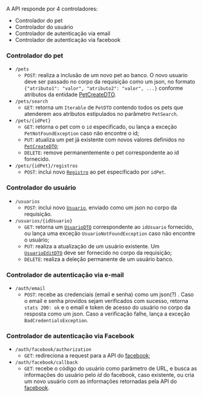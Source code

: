 
A API responde por 4 controladores:
* Controlador do pet
* Controlador do usuário
* Controlador de autenticação via email
* Controlador de autenticação via facebook

### Controlador do pet
* `/pets`
  * `POST`: realiza a inclusão de um novo pet ao banco. O novo usuario deve ser passado no corpo da requisição como um json, no formato `{"atributo1": "valor", "atributo2": "valor", ...}` conforme atributos da entidade [PetCreateDTO](DTOPet.md).
* `/pets/search`
	* `GET`: retorna um  `Iterable` de `PetDTO` contendo todos os pets que atenderem aos atributos estipulados no parâmetro `PetSearch`.
* `/pets/{idPet}`
	* `GET`: retorna o pet com o `id` especificado, ou lança a exceção `PetNotFoundException` caso não encontre o id;
	* `PUT`: atualiza um pet já existente com novos valores definidos no [`PetCreateDTO`](PetCreateDTO.md);
	* `DELETE`: remove permanentemente o pet correspondente ao id fornecido.
* `/pets/{idPet}/registros`
	* `POST`: inclui novo [`Registro`](Registro.md) ao pet especificado por `idPet`.

### Controlador do usuário
* `/usuarios`
	* `POST`: inclui novo [`Usuario`](Usuario.md), enviado como um json no corpo da requisição.
* `/usuarios/{idUsuario}`
  * `GET`: retorna um [`UsuarioDTO`](UsuarioDTO.md) correspondente ao `idUsuario` fornecido, ou lança uma exceção `UsuarioNotFoundException` caso não encontre o usuário;
  * `PUT`: realiza a atualização de um usuário existente. Um [`UsuarioEditDTO`](UsuarioEditDTO.md) deve ser fornecido no corpo da requisição;
  * `DELETE`: realiza a deleção permanente de um usuário banco.

### Controlador de autenticação via e-mail
* `/auth/email`
  * `POST`: recebe as credenciais (email e senha) como um json(?) . Caso o email e senha providos sejam verificados com sucesso, retorna `stats 200: ok` e o email e token de acesso do usuário no corpo da resposta como um json. Caso a verificação falhe, lança a exceção `BadCredentialsException`.

### Controlador de autenticação via Facebook
* `/auth/facebook/authorization`
	* `GET`: redireciona a request para a API do [facebook](link.da.api);
* `/auth/facebook/callback`
	* `GET`: recebe o código do usuário como parâmetro de URL, e busca as informações do usuário pelo *id* do facebook, caso existente, ou cria um novo usuário com as informações retornadas pela API do [facebook](link.da.api).